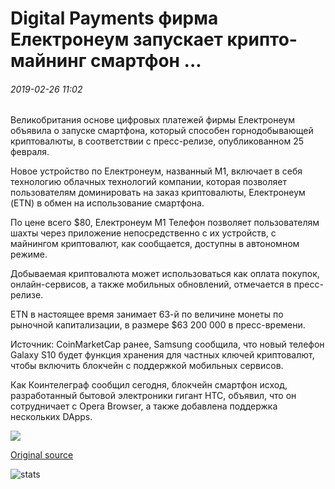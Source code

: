 # Digital Payments фирма Електронеум запускает крипто-майнинг смартфон ...

###### 2019-02-26 11:02

Великобритания основе цифровых платежей фирмы Електронеум объявила о запуске смартфона, который способен горнодобывающей криптовалюты, в соответствии с пресс-релизе, опубликованном 25 февраля.

Новое устройство по Електронеум, названный M1, включает в себя технологию облачных технологий компании, которая позволяет пользователям доминировать на заказ криптовалюты, Електронеум (ETN) в обмен на использование смартфона.

По цене всего $80, Електронеум M1 Телефон позволяет пользователям шахты через приложение непосредственно с их устройств, с майнингом криптовалют, как сообщается, доступны в автономном режиме.

Добываемая криптовалюта может использоваться как оплата покупок, онлайн-сервисов, а также мобильных обновлений, отмечается в пресс-релизе.

ETN в настоящее время занимает 63-й по величине монеты по рыночной капитализации, в размере $63 200 000 в пресс-времени.

Источник: CoinMarketCap ранее, Samsung сообщила, что новый телефон Galaxy S10 будет функция хранения для частных ключей криптовалют, чтобы включить блокчейн с поддержкой мобильных сервисов.

Как Коинтелеграф сообщил сегодня, блокчейн смартфон исход, разработанный бытовой электроники гигант HTC, объявил, что он сотрудничает с Opera Browser, а также добавлена поддержка нескольких DApps.

![](https://s3.cointelegraph.com/storage/uploads/view/7bba08f32f35a0a4160747fcc0a5a5a8.png)

[Original source](https://cointelegraph.com/news/digital-payments-firm-electroneum-launches-crypto-mining-smartphone)

![stats](https://c.statcounter.com/11760860/0/a89fa40b/1/ "stats")